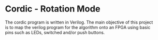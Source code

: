 # Cordic - Rotation Mode
The cordic program is written in Verilog. The main objective of this project is to map the verilog program for the algorithm onto an FPGA using basic pins such as LEDs, switched and/or push buttons.

